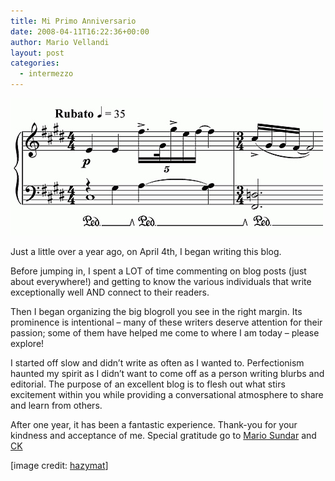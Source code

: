 ```yaml
---
title: Mi Primo Anniversario
date: 2008-04-11T16:22:36+00:00
author: Mario Vellandi
layout: post
categories:
  - intermezzo
---
```

<img class="size-full wp-image-195" src="../images/wp-content/uploads/2008/04/music-notes.jpg" alt="music notes" />

Just a little over a year ago, on April 4th, I began writing this blog.

Before jumping in, I spent a LOT of time commenting on blog posts (just about everywhere!) and getting to know the various individuals that write exceptionally well AND connect to their readers.

Then I began organizing the big blogroll you see in the right margin. Its prominence is intentional &#8211; many of these writers deserve attention for their passion; some of them have helped me come to where I am today &#8211; please explore!

I started off slow and didn&#8217;t write as often as I wanted to. Perfectionism haunted my spirit as I didn&#8217;t want to come off as a person writing blurbs and editorial. The purpose of an excellent blog is to flesh out what stirs excitement within you while providing a conversational atmosphere to share and learn from others.

After one year, it has been a fantastic experience. Thank-you for your kindness and acceptance of me. Special gratitude go to <a title="Mario Sundar Marketing Nirvana" href="http://mariosundar.wordpress.com/">Mario Sundar</a> and <a title="Christina Kerley blog" href="http://www.ck-blog.com/">CK</a>

[image credit: <a title="hazymat flickr photos" href="http://www.flickr.com/photos/hazymat/">hazymat</a>]
